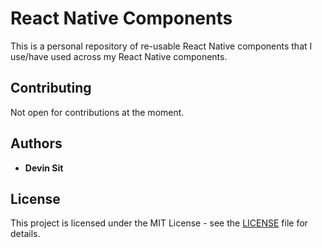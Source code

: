 # React Native Components

This is a personal repository of re-usable React Native components that I use/have used across my React Native components.

## Contributing

Not open for contributions at the moment.

## Authors

- **Devin Sit**

## License

This project is licensed under the MIT License - see the [LICENSE](LICENSE.md) file for details.
